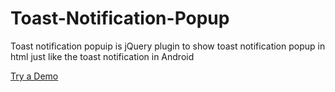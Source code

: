 # Toast-Notification-Popup
Toast notification popuip is jQuery plugin to show toast notification popup in html just like the toast notification in Android 

[Try a Demo](https://rawgit.com/npnm/Toast-Notification-Popup/master/toast-popup-demo.html)
